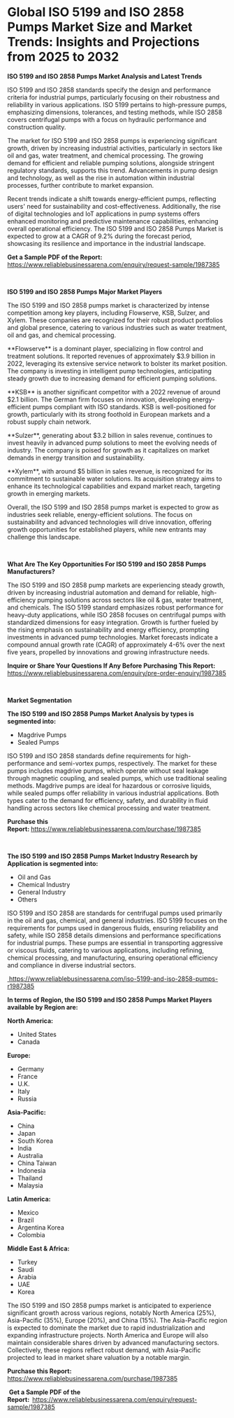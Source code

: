 <p><h1>Global ISO 5199 and ISO 2858 Pumps Market Size and Market Trends: Insights and Projections from 2025 to 2032</h1></p><p><strong>ISO 5199 and ISO 2858 Pumps Market Analysis and Latest Trends</strong></p>
<p><p>ISO 5199 and ISO 2858 standards specify the design and performance criteria for industrial pumps, particularly focusing on their robustness and reliability in various applications. ISO 5199 pertains to high-pressure pumps, emphasizing dimensions, tolerances, and testing methods, while ISO 2858 covers centrifugal pumps with a focus on hydraulic performance and construction quality. </p><p>The market for ISO 5199 and ISO 2858 pumps is experiencing significant growth, driven by increasing industrial activities, particularly in sectors like oil and gas, water treatment, and chemical processing. The growing demand for efficient and reliable pumping solutions, alongside stringent regulatory standards, supports this trend. Advancements in pump design and technology, as well as the rise in automation within industrial processes, further contribute to market expansion.</p><p>Recent trends indicate a shift towards energy-efficient pumps, reflecting users' need for sustainability and cost-effectiveness. Additionally, the rise of digital technologies and IoT applications in pump systems offers enhanced monitoring and predictive maintenance capabilities, enhancing overall operational efficiency. The ISO 5199 and ISO 2858 Pumps Market is expected to grow at a CAGR of 9.2% during the forecast period, showcasing its resilience and importance in the industrial landscape.</p></p>
<p><strong>Get a Sample PDF of the Report:&nbsp;</strong> <a href="https://www.reliablebusinessarena.com/enquiry/request-sample/1987385?utm_campaign=3578&utm_medium=2&utm_source=Github&utm_content=ia&utm_term=12042025&utm_id=iso-5199-and-iso-2858-pumps">https://www.reliablebusinessarena.com/enquiry/request-sample/1987385</a></p>
<p>&nbsp;</p>
<p><strong>ISO 5199 and ISO 2858 Pumps Major Market Players</strong></p>
<p><p>The ISO 5199 and ISO 2858 pumps market is characterized by intense competition among key players, including Flowserve, KSB, Sulzer, and Xylem. These companies are recognized for their robust product portfolios and global presence, catering to various industries such as water treatment, oil and gas, and chemical processing.</p><p>**Flowserve** is a dominant player, specializing in flow control and treatment solutions. It reported revenues of approximately $3.9 billion in 2022, leveraging its extensive service network to bolster its market position. The company is investing in intelligent pump technologies, anticipating steady growth due to increasing demand for efficient pumping solutions.</p><p>**KSB** is another significant competitor with a 2022 revenue of around $2.1 billion. The German firm focuses on innovation, developing energy-efficient pumps compliant with ISO standards. KSB is well-positioned for growth, particularly with its strong foothold in European markets and a robust supply chain network.</p><p>**Sulzer**, generating about $3.2 billion in sales revenue, continues to invest heavily in advanced pump solutions to meet the evolving needs of industry. The company is poised for growth as it capitalizes on market demands in energy transition and sustainability.</p><p>**Xylem**, with around $5 billion in sales revenue, is recognized for its commitment to sustainable water solutions. Its acquisition strategy aims to enhance its technological capabilities and expand market reach, targeting growth in emerging markets.</p><p>Overall, the ISO 5199 and ISO 2858 pumps market is expected to grow as industries seek reliable, energy-efficient solutions. The focus on sustainability and advanced technologies will drive innovation, offering growth opportunities for established players, while new entrants may challenge this landscape.</p></p>
<p>&nbsp;</p>
<p><strong>What Are The Key Opportunities For ISO 5199 and ISO 2858 Pumps Manufacturers?</strong></p>
<p><p>The ISO 5199 and ISO 2858 pump markets are experiencing steady growth, driven by increasing industrial automation and demand for reliable, high-efficiency pumping solutions across sectors like oil & gas, water treatment, and chemicals. The ISO 5199 standard emphasizes robust performance for heavy-duty applications, while ISO 2858 focuses on centrifugal pumps with standardized dimensions for easy integration. Growth is further fueled by the rising emphasis on sustainability and energy efficiency, prompting investments in advanced pump technologies. Market forecasts indicate a compound annual growth rate (CAGR) of approximately 4-6% over the next five years, propelled by innovations and growing infrastructure needs.</p></p>
<p><strong>Inquire or Share Your Questions If Any Before Purchasing This Report:</strong> <a href="https://www.reliablebusinessarena.com/enquiry/pre-order-enquiry/1987385?utm_campaign=3578&utm_medium=2&utm_source=Github&utm_content=ia&utm_term=12042025&utm_id=iso-5199-and-iso-2858-pumps">https://www.reliablebusinessarena.com/enquiry/pre-order-enquiry/1987385</a></p>
<p>&nbsp;</p>
<p><strong>Market Segmentation</strong></p>
<p><strong>The ISO 5199 and ISO 2858 Pumps Market Analysis by types is segmented into:</strong></p>
<p><ul><li>Magdrive Pumps</li><li>Sealed Pumps</li></ul></p>
<p><p>ISO 5199 and ISO 2858 standards define requirements for high-performance and semi-vortex pumps, respectively. The market for these pumps includes magdrive pumps, which operate without seal leakage through magnetic coupling, and sealed pumps, which use traditional sealing methods. Magdrive pumps are ideal for hazardous or corrosive liquids, while sealed pumps offer reliability in various industrial applications. Both types cater to the demand for efficiency, safety, and durability in fluid handling across sectors like chemical processing and water treatment.</p></p>
<p><strong>Purchase this Report:&nbsp;</strong><a href="https://www.reliablebusinessarena.com/purchase/1987385?utm_campaign=3578&utm_medium=2&utm_source=Github&utm_content=ia&utm_term=12042025&utm_id=iso-5199-and-iso-2858-pumps">https://www.reliablebusinessarena.com/purchase/1987385</a></p>
<p>&nbsp;</p>
<p><strong>The ISO 5199 and ISO 2858 Pumps Market Industry Research by Application is segmented into:</strong></p>
<p><ul><li>Oil and Gas</li><li>Chemical Industry</li><li>General Industry</li><li>Others</li></ul></p>
<p><p>ISO 5199 and ISO 2858 are standards for centrifugal pumps used primarily in the oil and gas, chemical, and general industries. ISO 5199 focuses on the requirements for pumps used in dangerous fluids, ensuring reliability and safety, while ISO 2858 details dimensions and performance specifications for industrial pumps. These pumps are essential in transporting aggressive or viscous fluids, catering to various applications, including refining, chemical processing, and manufacturing, ensuring operational efficiency and compliance in diverse industrial sectors.</p></p>
<p><a href="https://www.reliablebusinessarena.com/iso-5199-and-iso-2858-pumps-r1987385?utm_campaign=3578&utm_medium=2&utm_source=Github&utm_content=ia&utm_term=12042025&utm_id=iso-5199-and-iso-2858-pumps">&nbsp;https://www.reliablebusinessarena.com/iso-5199-and-iso-2858-pumps-r1987385</a></p>
<p><strong>In terms of Region, the ISO 5199 and ISO 2858 Pumps Market Players available by Region are:</strong></p>
<p>
    <p> <strong> North America: </strong>
        <ul>
            <li>United States</li>
            <li>Canada</li>
        </ul>
        </p> 
    <p> <strong> Europe: </strong>
        <ul>
            <li>Germany</li>
            <li>France</li>
            <li>U.K.</li>
            <li>Italy</li>
            <li>Russia</li>
        </ul>
        </p> 
    <p> <strong> Asia-Pacific: </strong>
        <ul>
            <li>China</li>
            <li>Japan</li>
            <li>South Korea</li>
            <li>India</li>
            <li>Australia</li>
            <li>China Taiwan</li>
            <li>Indonesia</li>
            <li>Thailand</li>
            <li>Malaysia</li>
        </ul>
        </p> 
    <p> <strong> Latin America: </strong>
        <ul>
            <li>Mexico</li>
            <li>Brazil</li>
            <li>Argentina Korea</li>
            <li>Colombia</li>
        </ul>
        </p> 
    <p> <strong> Middle East & Africa: </strong>
        <ul>
            <li>Turkey</li>
            <li>Saudi</li>
            <li>Arabia</li>
            <li>UAE</li>
            <li>Korea</li>
        </ul>
    </p>
    </p>
<p><p>The ISO 5199 and ISO 2858 pumps market is anticipated to experience significant growth across various regions, notably North America (25%), Asia-Pacific (35%), Europe (20%), and China (15%). The Asia-Pacific region is expected to dominate the market due to rapid industrialization and expanding infrastructure projects. North America and Europe will also maintain considerable shares driven by advanced manufacturing sectors. Collectively, these regions reflect robust demand, with Asia-Pacific projected to lead in market share valuation by a notable margin.</p></p>
<p><strong>Purchase this Report: </strong><a href="https://www.reliablebusinessarena.com/purchase/1987385?utm_campaign=3578&utm_medium=2&utm_source=Github&utm_content=ia&utm_term=12042025&utm_id=iso-5199-and-iso-2858-pumps">https://www.reliablebusinessarena.com/purchase/1987385</a></p>
<p>&nbsp;<strong>Get a Sample PDF of the Report:&nbsp;&nbsp;</strong><a href="https://www.reliablebusinessarena.com/enquiry/request-sample/1987385?utm_campaign=3578&utm_medium=2&utm_source=Github&utm_content=ia&utm_term=12042025&utm_id=iso-5199-and-iso-2858-pumps">https://www.reliablebusinessarena.com/enquiry/request-sample/1987385</a></p>
<p><strong></strong></p>
<p><p></p><p></p><p></p></p>